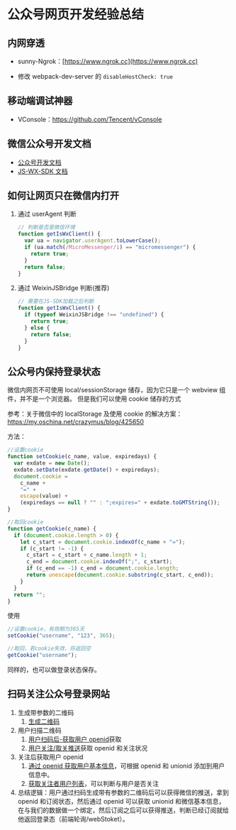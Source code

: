 # 公众号网页开发经验总结

## 内网穿透

- sunny-Ngrok：[https://www.ngrok.cc](https://www.ngrok.cc)

- 修改 webpack-dev-server 的 `disableHostCheck: true`

## 移动端调试神器

- VConsole：https://github.com/Tencent/vConsole

## 微信公众号开发文档

- [公众号开发文档](https://developers.weixin.qq.com/doc/offiaccount/Getting_Started/Overview.html3)
- [JS-WX-SDK 文档](https://developers.weixin.qq.com/doc/offiaccount/OA_Web_Apps/JS-SDK.html)

## 如何让网页只在微信内打开

1. 通过 userAgent 判断

   ```js
   // 判断是否是微信环境
   function getIsWxClient() {
     var ua = navigator.userAgent.toLowerCase();
     if (ua.match(/MicroMessenger/i) == "micromessenger") {
       return true;
     }
     return false;
   }
   ```

2) 通过 WeixinJSBridge 判断(推荐)

   ```js
   // 需要在JS-SDK加载之后判断
   function getIsWxClient() {
     if (typeof WeixinJSBridge !== "undefined") {
       return true;
     } else {
       return false;
     }
   }
   ```

## 公众号内保持登录状态

微信内网页不可使用 local/sessionStorage 储存，因为它只是一个 webview 组件，并不是一个浏览器。
但是我们可以使用 cookie 储存的方式

参考：关于微信中的 localStorage 及使用 cookie 的解决方案：https://my.oschina.net/crazymus/blog/425650

方法：

```js
//设置cookie
function setCookie(c_name, value, expiredays) {
  var exdate = new Date();
  exdate.setDate(exdate.getDate() + expiredays);
  document.cookie =
    c_name +
    "=" +
    escape(value) +
    (expiredays == null ? "" : ";expires=" + exdate.toGMTString());
}

//取回cookie
function getCookie(c_name) {
  if (document.cookie.length > 0) {
    let c_start = document.cookie.indexOf(c_name + "=");
    if (c_start != -1) {
      c_start = c_start + c_name.length + 1;
      c_end = document.cookie.indexOf(";", c_start);
      if (c_end == -1) c_end = document.cookie.length;
      return unescape(document.cookie.substring(c_start, c_end));
    }
  }
  return "";
}
```

使用

```js
//设置cookie，有效期为365天
setCookie("username", "123", 365);

//取回，若cookie失效，将返回空
getCookie("username");
```

同样的，也可以做登录状态保存。

## 扫码关注公众号登录网站

1. 生成带参数的二维码
   1. [生成二维码](https://developers.weixin.qq.com/doc/offiaccount/Account_Management/Generating_a_Parametric_QR_Code.html)
2. 用户扫描二维码
   1. [用户扫码后-获取用户 openid](https://developers.weixin.qq.com/doc/offiaccount/Message_Management/Receiving_event_pushes.html)获取
   2. [用户关注/取关推送](https://developers.weixin.qq.com/doc/offiaccount/Message_Management/Receiving_event_pushes.html)获取 openid 和关注状况
3. 关注后获取用户 openid
   1. [通过 openid 获取用户基本信息](https://developers.weixin.qq.com/doc/offiaccount/User_Management/Get_users_basic_information_UnionID.html#UinonId)，可根据 openid 和 unionid 添加到用户信息中。
   2. [获取关注者用户列表](https://developers.weixin.qq.com/doc/offiaccount/User_Management/Getting_a_User_List.html)，可以判断与用户是否关注
4. 总结逻辑：用户通过扫码生成带有参数的二维码后可以获得微信的推送，拿到 openid 和订阅状态，然后通过 openid 可以获取 unionid 和微信基本信息，在与我们的数据做一个绑定，然后订阅之后可以获得推送，判断已经订阅就给他返回登录态（前端轮询/webStoket）。
